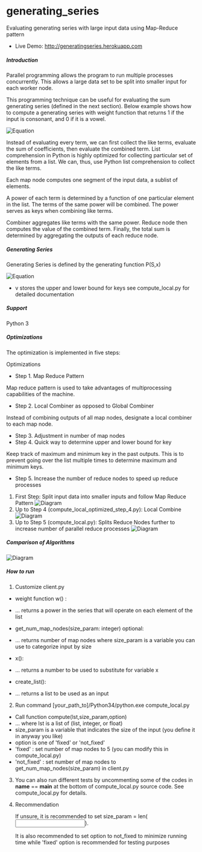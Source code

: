 generating_series
=================

Evaluating generating series with large input data using Map-Reduce pattern

* Live Demo: http://generatingseries.herokuapp.com

##### Introduction

Parallel programming allows the program to run multiple processes concurrently. This allows a large data set 
to be split into smaller input for each worker node.

This programming technique can be useful for evaluating the sum generating series (defined in the next section). 
Below example shows how to compute a generating series with weight function that returns 1 if the input is consonant,
and 0 if it is a vowel.

![Equation](https://raw.githubusercontent.com/hyunwookshin/generating_series/master/equation/equation_example.png)


Instead of evaluating every term, we can first collect the like terms, evaluate the sum of coefficients, then evaluate the combined term.
List comprehension in Python is highly optimized for collecting particular set of elements from a list. We can, thus, use Python list comprehension to collect the like terms.

Each map node computes one segment of the input data, a sublist of elements.

A power of each term is determined by a function of one particular element in the list. 
The terms of the same power will be combined. The power serves as keys when combining like terms.

Combiner aggregates like terms with the same power. Reduce node then computes the value of the combined term. 
Finally, the total sum is determined by aggregating the outputs of each reduce node.

##### Generating Series

Generating Series is defined by the generating function P(S,x)

![Equation](https://raw.githubusercontent.com/hyunwookshin/generating_series/master/equation/equation.png)

* v stores the upper and lower bound for keys see compute_local.py for detailed documentation

##### Support
Python 3

##### Optimizations

The optimization is implemented in five steps:

Optimizations
* Step 1. Map Reduce Pattern

Map reduce pattern is used to take advantages of multiprocessing capabilities of the machine.

* Step 2. Local Combiner as opposed to Global Combiner

Instead of combining outputs of all map nodes, designate a local combiner to each
map node.

* Step 3. Adjustment in number of map nodes
* Step 4. Quick way to determine upper and lower bound for key

Keep track of maximum and minimum key in the past outputs. This is to
prevent going over the list multiple times to determine maximum and minimum keys.

* Step 5. Increase the number of reduce nodes to speed up reduce processes

1. First Step: Split input data into smaller inputs and follow Map Reduce Pattern
![Diagram](https://github.com/hyunwookshin/generating_series/blob/master/diagrams/optimized_step_1.png?raw=true)
2. Up to Step 4 (compute_local_optimized_step_4.py):  Local Combine
![Diagram](https://github.com/hyunwookshin/generating_series/blob/master/diagrams/optimized_step_4.png?raw=true)
3. Up to Step 5 (compute_local.py): Splits Reduce Nodes further to increase number of parallel reduce processes
![Diagram](https://github.com/hyunwookshin/generating_series/blob/master/diagrams/optimized_step_5.png?raw=true)

##### Comparison of Algorithms

![Diagram](https://github.com/hyunwookshin/generating_series/blob/master/diagrams/time.bmp?raw=true)
#####  How to run

1. Customize client.py
  * weight function w(<list of elements>) :
  
  * ... returns a power in the series that will operate on each element of the list
  
  * get_num_map_nodes(size_param: integer) optional:
	
  * ... returns number of map nodes  where size_param is a variable you can use to categorize input by size
    
  * x():
  
  * ... returns a number to be used to substitute for variable x
  
  * create_list(): 
  
  * ... returns a list to be used as an input
  
2. Run command [your_path_to]/Python34/python.exe compute_local.py
  * Call function compute(lst,size_param,option)
  * ... where lst is a list of (list, integer, or float)
  * size_param is a variable that indicates the size of the input (you define it in anyway you like)
  * option is one of 'fixed' or 'not_fixed'
  * 'fixed'         : set number of map nodes to 5 (you can modify this in compute_local.py)
  * 'not_fixed'     : set number of map nodes to get_num_map_nodes(size_param) in client.py

3. You can also run different tests by uncommenting some of the codes in __name__ == __main__
   at the bottom of compute_local.py source code. See compute_local.py for details.

4. Recommendation

   If unsure, it is recommended to set size_param = len(<input list>).
   
   It is also recommended to set option to not_fixed to minimize running time
   while 'fixed' option is recommended for testing purposes
